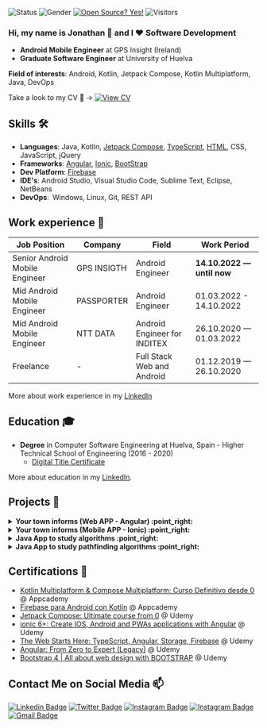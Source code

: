 ![Status](https://img.shields.io/badge/status-up-brightgreen) ![Gender](https://img.shields.io/badge/gender-%F0%9F%A4%B5-lightgrey)
[![Open Source? Yes!](https://badgen.net/badge/Open%20Source%20%3F/Yes%21/green?icon=github)](https://github.com/Naereen/badges/)
![Visitors](https://komarev.com/ghpvc/?username=JonathanJR)

### Hi, my name is Jonathan 👋 and I ❤️ Software Development
- **Android Mobile Engineer** at GPS Insight (Ireland)
- **Graduate Software Engineer** at University of Huelva

**Field of interests**: Android, Kotlin, Jetpack Compose, Kotlin Multiplatform, Java, DevOps

Take a look to my CV 📝 -> [![View CV](https://img.shields.io/badge/CV-148EFF?style=for-the-badge&logo=Battle.net&logoColor=white)](https://drive.google.com/file/d/1wWVwZfn38CJU1JGvA9P8crON1hFVM-8a/view?usp=sharing)

## Skills 🛠️
- **Languages**: Java, Kotlin, [Jetpack Compose](https://www.udemy.com/certificate/UC-74b5ac89-867a-4e82-a82a-5c42fe375721/), [TypeScript](https://www.udemy.com/certificate/UC-2e5a4a20-72a4-476f-bbd2-d94189d59d07/), [HTML](https://www.udemy.com/certificate/UC-2e5a4a20-72a4-476f-bbd2-d94189d59d07/), CSS, JavaScript, jQuery
- **Frameworks**: [Angular](https://www.udemy.com/certificate/UC-c038575f-81b8-4ffd-ae56-95b9fe2b3a98/), [Ionic](https://www.udemy.com/certificate/UC-7d26dee4-1ec6-413e-afff-fc8c44c20f90/), [BootStrap](https://www.udemy.com/certificate/UC-ba18aa30-4912-425f-a6b9-6fa1aa1f7489/)
- **Dev Platform**: [Firebase](https://www.udemy.com/certificate/UC-2e5a4a20-72a4-476f-bbd2-d94189d59d07/)
- **IDE's**: Android Studio, Visual Studio Code, Sublime Text, Eclipse, NetBeans
- **DevOps**: Windows, Linux, Git, REST API


## Work experience 👔
| Job Position                  | Company        | Field                           | Work Period                |
| ----------------------------- | -------------- | ------------------------------- | -------------------------- |
| Senior Android Mobile Engineer| GPS INSIGTH    | Android Engineer                | **14.10.2022 — until now** |
| Mid Android Mobile Engineer   | PASSPORTER     | Android Engineer                | 01.03.2022 - 14.10.2022    |
| Mid Android Mobile Engineer   | NTT DATA       | Android Engineer for INDITEX    | 26.10.2020 — 01.03.2022    |
| Freelance                     |        -       | Full Stack Web and Android      | 01.12.2019 — 26.10.2020    |

More about work experience in my [LinkedIn](https://www.linkedin.com/in/jonathanjimrei/)


## Education 🎓
- **Degree** in Computer Software Engineering at Huelva, Spain - Higher Technical School of Engineering (2016 - 2020)
  - [Digital Title Certificate](https://drive.google.com/file/d/1pL3V_JZfEWuqxvthbUt2aRGddYyPfop9/view?usp=sharing) 

More about education in my [LinkedIn](https://www.linkedin.com/in/jonathanjimrei/).

## Projects 🐾

<!-- start angular web gilena informa -->
<details>
<summary><b> Your town informs (Web APP - Angular) :point_right: </b></summary>
  <br>
  <p>This application was born from the need to provide communication services between city council workers and neighbors.

It is built using TypeScript under the Angular framework, using Firebase for hosting and databases. With this application you can send communications and edit them in real time, in addition, you can check incidents, queries or proposals made by neighbors from the mobile app. These communications from neighbors can be answered through the web panel and a notification will be sent to the mobile device that created it.

You can check the history of communications as well as block undesirable users.</p>
  <br>
  <img src="https://user-images.githubusercontent.com/19192017/142044720-2608a7fe-86cc-4f35-945c-a42c0558af3c.gif" alt="web angular"/>
  <br>
  <br>
</details>
<!-- end angular web gilena informa -->

<!-- start ionic mobile gilena informa -->
<details>
<summary><b> Your town informs (Mobile APP - Ionic) :point_right: </b></summary>
  <br>
  <p>This application was born from the need to provide communication services between city council workers and neighbors.

It is built using TypeScript under the Ionic framework, using Firebase as a database and many other functionalities. With this application you can consult communications in real time, in addition, you can send incidents (with image and location through google maps), queries or proposals and they will be saved in your user profile with the answers sent by the city council workers. These responses arrive as a notification on the user's mobile device.</p>
  <br>
  <div align="center">
    <img src="https://user-images.githubusercontent.com/19192017/142046829-65eee6f9-d095-40c1-8aaf-95073c6ff40f.gif" alt="ionic" height="650" />
  </div>
  <br>
  <br>
</details>
<!-- end ionic mobile gilena informa -->

<!-- start algorithms -->
<details>
<summary><b> Java App to study algorithms :point_right: </b></summary>
  <br>
  <div align="center">
    <img src="https://user-images.githubusercontent.com/19192017/142050768-9836ec62-910c-45fb-bb32-29fd297daa6d.png" alt="alg1" />
    <br><br>
    <img src="https://user-images.githubusercontent.com/19192017/142050779-c75f71d2-0785-4716-ae77-3eedafaaf0fe.png" alt="alg2" />
  </div>
  <br>
    <div align="center">
        <a href="https://github.com/JonathanJR/Algoritmos_DYV_y_Voraces">Repository link</a>
    </div>
  <br>
</details>
<!-- end algorithms -->

<!-- start artificial inteligence -->
<details>
<summary><b> Java App to study pathfinding algorithms :point_right: </b></summary>
  <br>
  <div align="center">
    <img src="https://user-images.githubusercontent.com/19192017/142050911-2a0c20ab-0bf0-4182-ab2b-590093147cc2.png" alt="art inteligence" />
  </div>
  <br>
    <div align="center">
        <a href="https://github.com/JonathanJR/Laberinto_Algoritmos_de_Busqueda">Repository link</a>
    </div>
  <br>
</details>
<!-- end artificial inteligence -->

## Certifications 📜
- [Kotlin Multiplatform & Compose Multiplatform: Curso Definitivo desde 0](https://www.appcademy.dev/certificates/cert_7VrcA8Rl) @ Appcademy
- [Firebase para Android con Kotlin](https://www.appcademy.dev/certificates/cert_GeAUz7PA) @ Appcademy
- [Jetpack Compose: Ultimate course from 0](https://www.udemy.com/certificate/UC-74b5ac89-867a-4e82-a82a-5c42fe375721/) @ Udemy
- [ionic 6+: Create IOS, Android and PWAs applications with Angular](https://www.udemy.com/certificate/UC-7d26dee4-1ec6-413e-afff-fc8c44c20f90/) @ Udemy
- [The Web Starts Here: TypeScript, Angular, Storage, Firebase](https://www.udemy.com/certificate/UC-2e5a4a20-72a4-476f-bbd2-d94189d59d07/) @ Udemy
- [Angular: From Zero to Expert (Legacy)](https://www.udemy.com/certificate/UC-c038575f-81b8-4ffd-ae56-95b9fe2b3a98/) @ Udemy
- [Bootstrap 4 | All about web design with BOOTSTRAP](https://www.udemy.com/certificate/UC-ba18aa30-4912-425f-a6b9-6fa1aa1f7489/) @ Udemy


## Contact Me on Social Media 📫

[![Linkedin Badge](https://img.shields.io/badge/LinkedIn-0077B5?style=for-the-badge&logo=linkedin&logoColor=white&link=https://www.linkedin.com/in/jonathanjimrei/)](https://www.linkedin.com/in/jonathanjimrei/) [![Twitter Badge](https://img.shields.io/badge/JonathanJR-1DA1F2?style=for-the-badge&logo=twitter&logoColor=white&link=https://twitter.com/yoni_gilena)](https://twitter.com/yoni_gilena)  [![Instagram Badge](https://img.shields.io/badge/Instagram-E4405F?style=for-the-badge&logo=instagram&logoColor=white&link=https://www.instagram.com/jonathan.jimenezreina/)](https://www.instagram.com/jonathan.jimenezreina/)  [![Instagram Badge](https://img.shields.io/badge/Facebook-1877F2?style=for-the-badge&logo=facebook&logoColor=white&link=https://www.facebook.com/jonathan.jimenezreina)](https://www.facebook.com/jonathan.jimenezreina) [![Gmail Badge](https://img.shields.io/badge/Contact_me_here-D14836?style=for-the-badge&logo=gmail&logoColor=white&link=mailto:jonathanjimenezreina@gmail.com)](mailto:jonathanjimenezreina@gmail.com)

